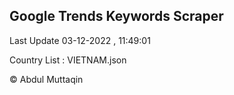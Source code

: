 

## Google Trends Keywords Scraper 
 
Last Update 03-12-2022 , 11:49:01

Country List :
VIETNAM.json



© Abdul Muttaqin 
